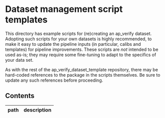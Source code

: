Dataset management script templates
===================================

This directory has example scripts for (re)creating an ap_verify dataset.
Adopting such scripts for your own datasets is highly recommended, to make it easy to update the pipeline inputs (in particular, calibs and templates) for pipeline improvements.
These scripts are *not* intended to be used as-is; they may require some fine-tuning to adapt to the specifics of your data set.

As with the rest of the ap_verify_dataset_template repository, there may be hard-coded references to the package in the scripts themselves.
Be sure to update any such references before proceeding.

Contents
--------
path                  | description
:---------------------|:-----------------------------
